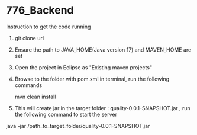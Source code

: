 # 776_Backend
Instruction to get the code running
1. git clone url
2. Ensure the path to  JAVA_HOME(Java version 17) and MAVEN_HOME are set
3. Open the project in Eclipse as "Existing maven projects"
4. Browse to the folder with pom.xml in terminal, run the following commands

    mvn clean install
5. This will create jar in the target folder : quality-0.0.1-SNAPSHOT.jar , run the following command to start the server

  java -jar /path_to_target_folder/quality-0.0.1-SNAPSHOT.jar 

